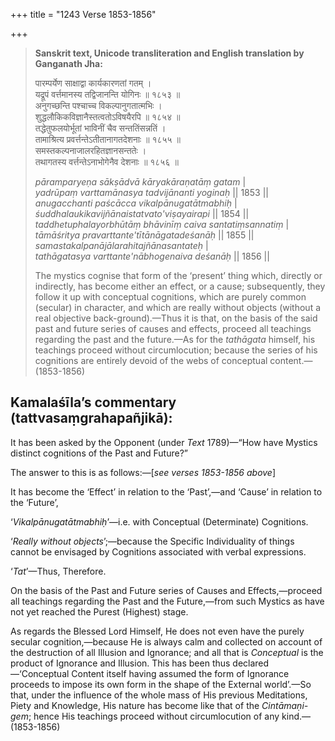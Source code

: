 +++
title = "1243 Verse 1853-1856"

+++
> **Sanskrit text, Unicode transliteration and English translation by Ganganath Jha:** 
>
> पारम्पर्येण साक्षाद्वा कार्यकारणतां गतम् ।  
> यद्रूपं वर्त्तमानस्य तद्विजानन्ति योगिनः ॥ १८५३ ॥  
> अनुगच्छन्ति पश्चाच्च विकल्पानुगतात्मभिः ।  
> शुद्धलौकिकविज्ञानैस्तत्वतोऽविषयैरपि ॥ १८५४ ॥  
> तद्धेतुफलयोर्भूतां भाविनीं चैव सन्ततिंसन्नतिं ।  
> तामाश्रित्य प्रवर्त्तन्तेऽतीतानागतदेशनाः ॥ १८५५ ॥  
> समस्तकल्पनाजालरहितज्ञानसन्ततेः ।  
> तथागतस्य वर्त्तन्तेऽनाभोगेनैव देशनाः ॥ १८५६ ॥ 
>
> *pāramparyeṇa sākṣādvā kāryakāraṇatāṃ gatam* \|  
> *yadrūpaṃ varttamānasya tadvijānanti yoginaḥ* \|\| 1853 \|\|  
> *anugacchanti paścācca vikalpānugatātmabhiḥ* \|  
> *śuddhalaukikavijñānaistatvato'viṣayairapi* \|\| 1854 \|\|  
> *taddhetuphalayorbhūtāṃ bhāvinīṃ caiva santatiṃsannatiṃ* \|  
> *tāmāśritya pravarttante'tītānāgatadeśanāḥ* \|\| 1855 \|\|  
> *samastakalpanājālarahitajñānasantateḥ* \|  
> *tathāgatasya varttante'nābhogenaiva deśanāḥ* \|\| 1856 \|\| 
>
> The mystics cognise that form of the ‘present’ thing which, directly or indirectly, has become either an effect, or a cause; subsequently, they follow it up with conceptual cognitions, which are purely common (secular) in character, and which are really without objects (without a real objective back-ground).—Thus it is that, on the basis of the said past and future series of causes and effects, proceed all teachings regarding the past and the future.—As for the *tathāgata* himself, his teachings proceed without circumlocution; because the series of his cognitions are entirely devoid of the webs of conceptual content.—(1853-1856)



## Kamalaśīla’s commentary (tattvasaṃgrahapañjikā):

It has been asked by the Opponent (under *Text* 1789)—“How have Mystics distinct cognitions of the Past and Future?”

The answer to this is as follows:—[*see verses 1853-1856 above*]

It has become the ‘Effect’ in relation to the ‘Past’,—and ‘Cause’ in relation to the ‘Future’,

‘*Vikalpānugatātmabhiḥ*’—i.e. with Conceptual (Determinate) Cognitions.

‘*Really without objects*’;—because the Specific Individuality of things cannot be envisaged by Cognitions associated with verbal expressions.

‘*Tat*’—Thus, Therefore.

On the basis of the Past and Future series of Causes and Effects,—proceed all teachings regarding the Past and the Future,—from such Mystics as have not yet reached the Purest (Highest) stage.

As regards the Blessed Lord Himself, He does not even have the purely secular cognition,—because He is always calm and collected on account of the destruction of all Illusion and Ignorance; and all that is *Conceptual* is the product of Ignorance and Illusion. This has been thus declared—‘Conceptual Content itself having assumed the form of Ignorance proceeds to impose its own form in the shape of the External world’.—So that, under the influence of the whole mass of His previous Meditations, Piety and Knowledge, His nature has become like that of the *Cintāmaṇi-gem*; hence His teachings proceed without circumlocution of any kind.—(1853-1856)


